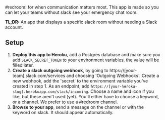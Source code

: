 #redroom: for when communication matters most.
This app is made so you can let your teams without slack see your emergency chat room.

**TL;DR:** An app that displays a specific slack room without needing a Slack account.

## Setup
1. **Deploy this app to Heroku**, add a Postgres database and make sure you add `SLACK_SECRET_TOKEN` to your environment variables, the value will be filled later.
2. **Create a slack outgoing webhook**, by going to https://[your-team].slack.com/services and choosing 'Outgoing Webhooks'. Create a new webhook, add the 'secret' to the environment variable you've created in step 1. As an endpoint, add `https://[your-heroku-slug].herokuapp.com/slack/incoming`. Choose a name and icon if you like, but these aren't used (yet). You'll either have to choose a keyword, or a channel. We prefer to use a #redroom channel.
3. **Browse to your app**, send a message on the channel or with the keyword on slack. It should appear automatically.
